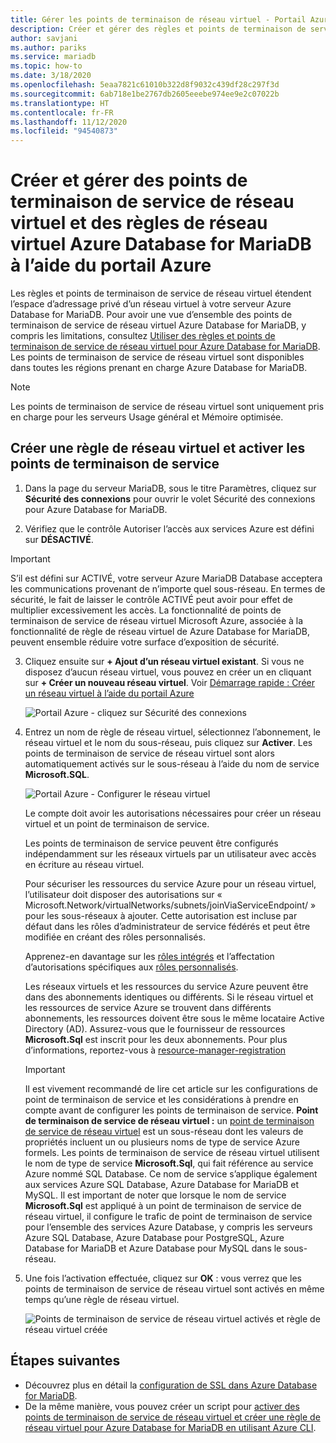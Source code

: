 ```yaml
---
title: Gérer les points de terminaison de réseau virtuel - Portail Azure - Azure Database for MariaDB
description: Créer et gérer des règles et points de terminaison de service de réseau virtuel Azure Database for MariaDB à l’aide du portail Azure
author: savjani
ms.author: pariks
ms.service: mariadb
ms.topic: how-to
ms.date: 3/18/2020
ms.openlocfilehash: 5eaa7821c61010b322d8f9032c439df28c297f3d
ms.sourcegitcommit: 6ab718e1be2767db2605eeebe974ee9e2c07022b
ms.translationtype: HT
ms.contentlocale: fr-FR
ms.lasthandoff: 11/12/2020
ms.locfileid: "94540873"
---
```

# <a name="create-and-manage-azure-database-for-mariadb-vnet-service-endpoints-and-vnet-rules-by-using-the-azure-portal"></a>Créer et gérer des points de terminaison de service de réseau virtuel et des règles de réseau virtuel Azure Database for MariaDB à l’aide du portail Azure

Les règles et points de terminaison de service de réseau virtuel étendent l’espace d’adressage privé d’un réseau virtuel à votre serveur Azure Database for MariaDB. Pour avoir une vue d’ensemble des points de terminaison de service de réseau virtuel Azure Database for MariaDB, y compris les limitations, consultez [Utiliser des règles et points de terminaison de service de réseau virtuel pour Azure Database for MariaDB](concepts-data-access-security-vnet.md). Les points de terminaison de service de réseau virtuel sont disponibles dans toutes les régions prenant en charge Azure Database for MariaDB.

> [!NOTE]
> Les points de terminaison de service de réseau virtuel sont uniquement pris en charge pour les serveurs Usage général et Mémoire optimisée.

## <a name="create-a-vnet-rule-and-enable-service-endpoints"></a>Créer une règle de réseau virtuel et activer les points de terminaison de service

1. Dans la page du serveur MariaDB, sous le titre Paramètres, cliquez sur **Sécurité des connexions** pour ouvrir le volet Sécurité des connexions pour Azure Database for MariaDB.

2. Vérifiez que le contrôle Autoriser l’accès aux services Azure est défini sur **DÉSACTIVÉ**.

> [!Important]
> S’il est défini sur ACTIVÉ, votre serveur Azure MariaDB Database acceptera les communications provenant de n’importe quel sous-réseau. En termes de sécurité, le fait de laisser le contrôle ACTIVÉ peut avoir pour effet de multiplier excessivement les accès. La fonctionnalité de points de terminaison de service de réseau virtuel Microsoft Azure, associée à la fonctionnalité de règle de réseau virtuel de Azure Database for MariaDB, peuvent ensemble réduire votre surface d’exposition de sécurité.

3. Cliquez ensuite sur **+ Ajout d’un réseau virtuel existant**. Si vous ne disposez d’aucun réseau virtuel, vous pouvez en créer un en cliquant sur **+ Créer un nouveau réseau virtuel**. Voir [Démarrage rapide : Créer un réseau virtuel à l’aide du portail Azure](../virtual-network/quick-create-portal.md)

   ![Portail Azure - cliquez sur Sécurité des connexions](./media/howto-manage-vnet-portal/1-connection-security.png)

4. Entrez un nom de règle de réseau virtuel, sélectionnez l’abonnement, le réseau virtuel et le nom du sous-réseau, puis cliquez sur **Activer**. Les points de terminaison de service de réseau virtuel sont alors automatiquement activés sur le sous-réseau à l’aide du nom de service **Microsoft.SQL**.

   ![Portail Azure - Configurer le réseau virtuel](./media/howto-manage-vnet-portal/2-configure-vnet.png)

   Le compte doit avoir les autorisations nécessaires pour créer un réseau virtuel et un point de terminaison de service.

   Les points de terminaison de service peuvent être configurés indépendamment sur les réseaux virtuels par un utilisateur avec accès en écriture au réseau virtuel.
    
   Pour sécuriser les ressources du service Azure pour un réseau virtuel, l’utilisateur doit disposer des autorisations sur « Microsoft.Network/virtualNetworks/subnets/joinViaServiceEndpoint/ » pour les sous-réseaux à ajouter. Cette autorisation est incluse par défaut dans les rôles d’administrateur de service fédérés et peut être modifiée en créant des rôles personnalisés.
    
   Apprenez-en davantage sur les [rôles intégrés](../role-based-access-control/built-in-roles.md) et l’affectation d’autorisations spécifiques aux [rôles personnalisés](../role-based-access-control/custom-roles.md).
    
   Les réseaux virtuels et les ressources du service Azure peuvent être dans des abonnements identiques ou différents. Si le réseau virtuel et les ressources de service Azure se trouvent dans différents abonnements, les ressources doivent être sous le même locataire Active Directory (AD). Assurez-vous que le fournisseur de ressources **Microsoft.Sql** est inscrit pour les deux abonnements. Pour plus d’informations, reportez-vous à [resource-manager-registration][resource-manager-portal]

   > [!IMPORTANT]
   > Il est vivement recommandé de lire cet article sur les configurations de point de terminaison de service et les considérations à prendre en compte avant de configurer les points de terminaison de service. **Point de terminaison de service de réseau virtuel :** un [point de terminaison de service de réseau virtuel](../virtual-network/virtual-network-service-endpoints-overview.md) est un sous-réseau dont les valeurs de propriétés incluent un ou plusieurs noms de type de service Azure formels. Les points de terminaison de service de réseau virtuel utilisent le nom de type de service **Microsoft.Sql**, qui fait référence au service Azure nommé SQL Database. Ce nom de service s’applique également aux services Azure SQL Database, Azure Database for MariaDB et MySQL. Il est important de noter que lorsque le nom de service **Microsoft.Sql** est appliqué à un point de terminaison de service de réseau virtuel, il configure le trafic de point de terminaison de service pour l’ensemble des services Azure Database, y compris les serveurs Azure SQL Database, Azure Database pour PostgreSQL, Azure Database for MariaDB et Azure Database pour MySQL dans le sous-réseau.
   > 

5. Une fois l’activation effectuée, cliquez sur **OK** : vous verrez que les points de terminaison de service de réseau virtuel sont activés en même temps qu’une règle de réseau virtuel.

   ![Points de terminaison de service de réseau virtuel activés et règle de réseau virtuel créée](./media/howto-manage-vnet-portal/3-vnet-service-endpoints-enabled-vnet-rule-created.png)

## <a name="next-steps"></a>Étapes suivantes
- Découvrez plus en détail la [configuration de SSL dans Azure Database for MariaDB](howto-configure-ssl.md).
- De la même manière, vous pouvez créer un script pour [activer des points de terminaison de service de réseau virtuel et créer une règle de réseau virtuel pour Azure Database for MariaDB en utilisant Azure CLI](howto-manage-vnet-cli.md).

<!-- Link references, to text, Within this same GitHub repo. --> 
[resource-manager-portal]: ../azure-resource-manager/management/resource-providers-and-types.md